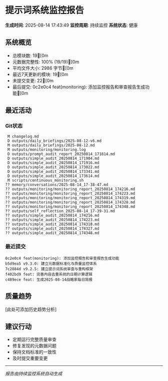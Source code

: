 # 提示词系统监控报告

**生成时间**: 2025-08-14 17:43:49
**监控周期**: 持续监控
**系统状态**: 健康

## 系统概览

- 总模块数: 19[0m
- 元数据完整性: 100% (19/19)[0m
- 平均文件大小: 2986 字节[0m
- 最近7天更新的模块: 19[0m
- 未提交变更: 22[0m
- 最后提交: 0c2e0c4 feat(monitoring): 添加监控报告和审查报告生成功能[0m

## 最近活动

### Git状态
```
 M changelog.md
 D outputs/daily_briefings/2025-08-12-v6.md
 M outputs/daily_briefings/2025-08-12.md
 M outputs/monitoring/monitoring.log
 D outputs/prompt_audit_report_20250814_171814.md
 D outputs/simple_audit_20250814_171904.md
 D outputs/simple_audit_20250814_171916.md
 D outputs/simple_audit_20250814_173022.md
 D outputs/simple_audit_20250814_173341.md
 D outputs/simple_audit_20250814_173614.md
 M scripts/continuous_monitoring.sh
?? memory/conversations/2025-08-14_17-38-47.md
?? outputs/monitoring/monitoring_report_20250814_174216.md
?? outputs/monitoring/monitoring_report_20250814_174223.md
?? outputs/monitoring/monitoring_report_20250814_174319.md
?? outputs/monitoring/monitoring_report_20250814_174328.md
?? outputs/monitoring/monitoring_report_20250814_174348.md
?? outputs/self_reflection_2025-08-14_17-39-31.md
?? outputs/simple_audit_20250814_174216.md
?? outputs/simple_audit_20250814_174223.md
?? outputs/simple_audit_20250814_174318.md
?? outputs/simple_audit_20250814_174327.md
?? outputs/simple_audit_20250814_174348.md
```

### 最近提交
```
0c2e0c4 feat(monitoring): 添加监控报告和审查报告生成功能
b5d9ea5 v9.3.0: 建立元数据标准化与质量监控体系
7c2884d v9.2.5: 建立提示词系统审查与重构框架
f402bd9 feat: 完善内容去重系统的日期计算逻辑
c489ece feat: 生成2025-08-14战略家每日简报
```

## 质量趋势

[此处可添加历史趋势分析]

## 建议行动

- 定期运行完整质量审查
- 修复发现的元数据问题
- 保持文档标准的一致性
- 及时提交重要变更

---
*报告由持续监控系统自动生成*
